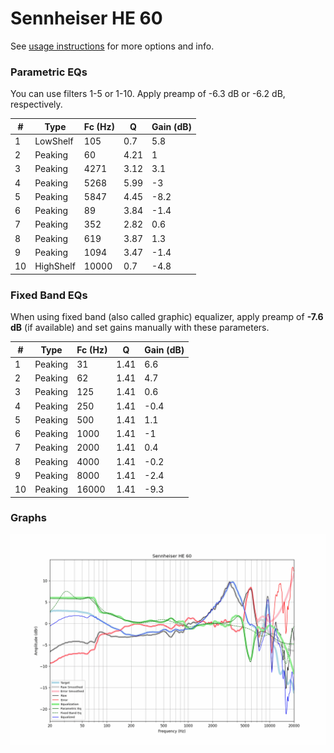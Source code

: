 # Sennheiser HE 60
See [usage instructions](https://github.com/jaakkopasanen/AutoEq#usage) for more options and info.

### Parametric EQs
You can use filters 1-5 or 1-10. Apply preamp of -6.3 dB or -6.2 dB, respectively.

|   # | Type      |   Fc (Hz) |    Q |   Gain (dB) |
|-----|-----------|-----------|------|-------------|
|   1 | LowShelf  |       105 | 0.7  |         5.8 |
|   2 | Peaking   |        60 | 4.21 |         1   |
|   3 | Peaking   |      4271 | 3.12 |         3.1 |
|   4 | Peaking   |      5268 | 5.99 |        -3   |
|   5 | Peaking   |      5847 | 4.45 |        -8.2 |
|   6 | Peaking   |        89 | 3.84 |        -1.4 |
|   7 | Peaking   |       352 | 2.82 |         0.6 |
|   8 | Peaking   |       619 | 3.87 |         1.3 |
|   9 | Peaking   |      1094 | 3.47 |        -1.4 |
|  10 | HighShelf |     10000 | 0.7  |        -4.8 |

### Fixed Band EQs
When using fixed band (also called graphic) equalizer, apply preamp of **-7.6 dB** (if available) and set gains manually with these parameters.

|   # | Type    |   Fc (Hz) |    Q |   Gain (dB) |
|-----|---------|-----------|------|-------------|
|   1 | Peaking |        31 | 1.41 |         6.6 |
|   2 | Peaking |        62 | 1.41 |         4.7 |
|   3 | Peaking |       125 | 1.41 |         0.6 |
|   4 | Peaking |       250 | 1.41 |        -0.4 |
|   5 | Peaking |       500 | 1.41 |         1.1 |
|   6 | Peaking |      1000 | 1.41 |        -1   |
|   7 | Peaking |      2000 | 1.41 |         0.4 |
|   8 | Peaking |      4000 | 1.41 |        -0.2 |
|   9 | Peaking |      8000 | 1.41 |        -2.4 |
|  10 | Peaking |     16000 | 1.41 |        -9.3 |

### Graphs
![](./Sennheiser%20HE%2060.png)
